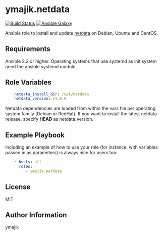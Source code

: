 ymajik.netdata
=========

[![Build Status](https://travis-ci.org/ymajik/ansible-role-netdata.svg?branch=master)](https://travis-ci.org/ymajik/ansible-role-netdata)
[![Ansible Galaxy](https://img.shields.io/badge/ansible--galaxy-netdata-blue.svg?style=flat)](https://galaxy.ansible.com/ymajik/netdata)

Ansible role to install and update [netdata](https://github.com/firehol/netdata) on Debian, Ubuntu and CentOS.

Requirements
------------

Ansible 2.2 or higher. Operating systems that use systemd as init system need the ansible systemd module.

Role Variables
--------------

```yaml
    netdata_install_dir: /opt/netdata
    netdata_version: v1.8.0
```
Netdata dependencies are loaded from within the vars file per operating system family (Debian or RedHat).
If you want to install the latest netdata release, specify **HEAD** as netdata_version.

Example Playbook
----------------

Including an example of how to use your role (for instance, with variables passed in as parameters) is always nice for users too:

```yaml
    - hosts: all
      roles:
         - ymajik.netdata
```

License
-------

MIT

Author Information
------------------

ymajik
